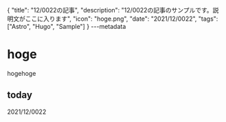 {
  "title": "12/0022の記事",
  "description": "12/0022の記事のサンプルです。説明文がここに入ります",
  "icon": "hoge.png",
  "date": "2021/12/0022",
  "tags": ["Astro", "Hugo", "Sample"]
}
---metadata

# hoge
hogehoge

## today
2021/12/0022
